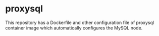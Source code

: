 # proxysql
This repository has a Dockerfile and other configuration file of proxysql container image which automatically configures the MySQL node. 
